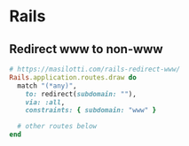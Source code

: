 # Rails

## Redirect www to non-www

```ruby
# https://masilotti.com/rails-redirect-www/
Rails.application.routes.draw do
  match "(*any)",
    to: redirect(subdomain: ""),
    via: :all,
    constraints: { subdomain: "www" }

  # other routes below
end
```
